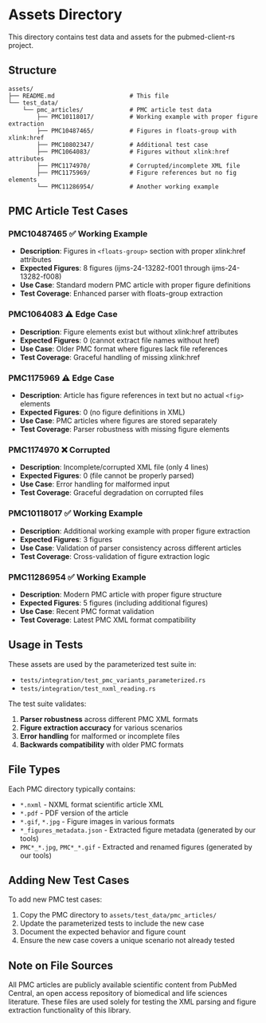 # Assets Directory

This directory contains test data and assets for the pubmed-client-rs project.

## Structure

```
assets/
├── README.md                     # This file
└── test_data/
    └── pmc_articles/             # PMC article test data
        ├── PMC10118017/          # Working example with proper figure extraction
        ├── PMC10487465/          # Figures in floats-group with xlink:href
        ├── PMC10802347/          # Additional test case
        ├── PMC1064083/           # Figures without xlink:href attributes
        ├── PMC1174970/           # Corrupted/incomplete XML file
        ├── PMC1175969/           # Figure references but no fig elements
        └── PMC11286954/          # Another working example
```

## PMC Article Test Cases

### PMC10487465 ✅ **Working Example**

- **Description**: Figures in `<floats-group>` section with proper xlink:href attributes
- **Expected Figures**: 8 figures (ijms-24-13282-f001 through ijms-24-13282-f008)
- **Use Case**: Standard modern PMC article with proper figure definitions
- **Test Coverage**: Enhanced parser with floats-group extraction

### PMC1064083 ⚠️ **Edge Case**

- **Description**: Figure elements exist but without xlink:href attributes
- **Expected Figures**: 0 (cannot extract file names without href)
- **Use Case**: Older PMC format where figures lack file references
- **Test Coverage**: Graceful handling of missing xlink:href

### PMC1175969 ⚠️ **Edge Case**

- **Description**: Article has figure references in text but no actual `<fig>` elements
- **Expected Figures**: 0 (no figure definitions in XML)
- **Use Case**: PMC articles where figures are stored separately
- **Test Coverage**: Parser robustness with missing figure elements

### PMC1174970 ❌ **Corrupted**

- **Description**: Incomplete/corrupted XML file (only 4 lines)
- **Expected Figures**: 0 (file cannot be properly parsed)
- **Use Case**: Error handling for malformed input
- **Test Coverage**: Graceful degradation on corrupted files

### PMC10118017 ✅ **Working Example**

- **Description**: Additional working example with proper figure extraction
- **Expected Figures**: 3 figures
- **Use Case**: Validation of parser consistency across different articles
- **Test Coverage**: Cross-validation of figure extraction logic

### PMC11286954 ✅ **Working Example**

- **Description**: Modern PMC article with proper figure structure
- **Expected Figures**: 5 figures (including additional figures)
- **Use Case**: Recent PMC format validation
- **Test Coverage**: Latest PMC XML format compatibility

## Usage in Tests

These assets are used by the parameterized test suite in:

- `tests/integration/test_pmc_variants_parameterized.rs`
- `tests/integration/test_nxml_reading.rs`

The test suite validates:

1. **Parser robustness** across different PMC XML formats
2. **Figure extraction accuracy** for various scenarios
3. **Error handling** for malformed or incomplete files
4. **Backwards compatibility** with older PMC formats

## File Types

Each PMC directory typically contains:

- `*.nxml` - NXML format scientific article XML
- `*.pdf` - PDF version of the article
- `*.gif`, `*.jpg` - Figure images in various formats
- `*_figures_metadata.json` - Extracted figure metadata (generated by our tools)
- `PMC*_*.jpg`, `PMC*_*.gif` - Extracted and renamed figures (generated by our tools)

## Adding New Test Cases

To add new PMC test cases:

1. Copy the PMC directory to `assets/test_data/pmc_articles/`
2. Update the parameterized tests to include the new case
3. Document the expected behavior and figure count
4. Ensure the new case covers a unique scenario not already tested

## Note on File Sources

All PMC articles are publicly available scientific content from PubMed Central, an open access repository of biomedical and life sciences literature. These files are used solely for testing the XML parsing and figure extraction functionality of this library.
